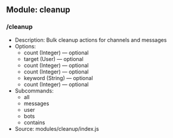 ## Module: cleanup

### /cleanup
- Description: Bulk cleanup actions for channels and messages
- Options:
  - count (Integer) — optional
  - target (User) — optional
  - count (Integer) — optional
  - count (Integer) — optional
  - keyword (String) — optional
  - count (Integer) — optional
- Subcommands:
  - all
  - messages
  - user
  - bots
  - contains
- Source: modules/cleanup/index.js
